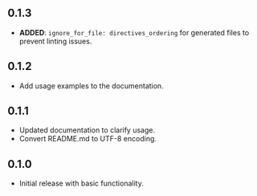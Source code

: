 ## 0.1.3

- **ADDED**: `ignore_for_file: directives_ordering` for generated files to prevent linting issues.

## 0.1.2

- Add usage examples to the documentation.

## 0.1.1

- Updated documentation to clarify usage.
- Convert README.md to UTF-8 encoding.

## 0.1.0

- Initial release with basic functionality.
